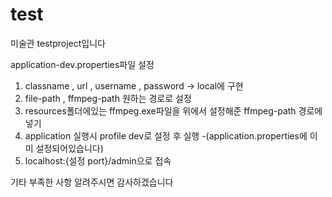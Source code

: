 # test
미술관 testproject입니다

application-dev.properties파일 설정
1. classname , url , username , password -> local에 구현
2. file-path , ffmpeg-path 원하는 경로로 설정
3. resources폴더에있는 ffmpeg.exe파일을 위에서 설정해준 ffmpeg-path 경로에 넣기
4. application 실행시 profile dev로 설정 후 실행
    -(application.properties에 이미 설정되어있습니다)
5. localhost:{설정 port}/admin으로 접속

기타 부족한 사항 알려주시면 감사하겠습니다